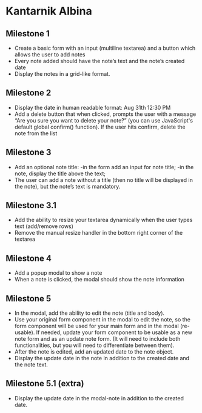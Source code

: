 # Kantarnik Albina

## Milestone 1
* Create a basic form with an input (multiline textarea) and a button which allows the user to add notes
* Every note added should have the note’s text and the note’s created date
* Display the notes in a grid-like format.

## Milestone 2
* Display the date in human readable format: Aug 31th 12:30 PM
* Add a delete button that when clicked,  prompts the user with a message “Are you sure you want to delete your note?” (you can use JavaScript's default global confirm() function). If the user hits confirm, delete the note from the list

## Milestone 3
* Add an optional note title: 
-in the form add an input for note title;
-in the note, display the title above the text;
* The user can add a note without a title (then no title will be displayed in the note), but the note’s text is mandatory.

## Milestone 3.1
* Add the ability to resize your textarea dynamically when the user types text (add/remove rows)
* Remove the manual resize handler in the bottom right corner of the textarea 

## Milestone 4
* Add a popup modal to show a note
* When a note is clicked, the modal should show the note information

## Milestone 5
* In the modal, add the ability to edit the note (title and body). 
* Use your original form component in the modal to edit the note, so the form component will be used for your main form and in the modal (re-usable). If needed, update your form component to be usable as a new note form and as an update note form. (It will need to include both functionalities, but you will need to differentiate between them).
* After the note is edited, add an updated date to the note object.
* Display the update date in the note in addition to the created date and the note text.

## Milestone 5.1 (extra)
* Display the update date in the modal-note in addition to the created date.
